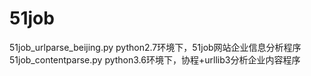 # 51job

51job_urlparse_beijing.py     python2.7环境下，51job网站企业信息分析程序
51job_contentparse.py       python3.6环境下，协程+urllib3分析企业内容程序
